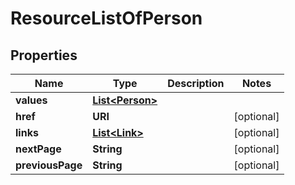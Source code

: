 

# ResourceListOfPerson


## Properties

| Name | Type | Description | Notes |
|------------ | ------------- | ------------- | -------------|
|**values** | [**List&lt;Person&gt;**](Person.md) |  |  |
|**href** | **URI** |  |  [optional] |
|**links** | [**List&lt;Link&gt;**](Link.md) |  |  [optional] |
|**nextPage** | **String** |  |  [optional] |
|**previousPage** | **String** |  |  [optional] |



